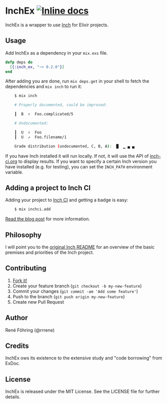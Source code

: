 # InchEx [![Inline docs](http://inch-ci.org/github/rrrene/inch_ex.svg?branch=master)](http://inch-ci.org/github/rrrene/inch_ex)

InchEx is a wrapper to use [Inch](http://trivelop.de/inch) for Elixir projects.



## Usage

Add InchEx as a dependency in your `mix.exs` file.

```elixir
defp deps do
  [{:inch_ex, "~> 0.2.0"}]
end
```

After adding you are done, run `mix deps.get` in your shell to fetch the dependencies and `mix inch` to run it:

```bash
    $ mix inch

    # Properly documented, could be improved:

    ┃  B  ↑  Foo.complicated/5

    # Undocumented:

    ┃  U  ↑  Foo
    ┃  U  ↗  Foo.filename/1

    Grade distribution (undocumented, C, B, A):  █  ▁ ▄ ▄
```

If you have Inch installed it will run locally. If not, it will use the API of [inch-ci.org](http://inch-ci.org/) to display results. If you want to specify a certain Inch version you have installed (e.g. for testing), you can set the `INCH_PATH` environment variable.



## Adding a project to Inch CI

Adding your project to [Inch CI](https://inch-ci.org/) and getting a badge is easy:

```bash
    $ mix inchci.add
```

[Read the blog post](http://trivelop.de/2015/05/19/elixir-inchci-add/) for more information.



## Philosophy

I will point you to the [original Inch README](https://github.com/rrrene/inch#philosophy) for an overview of the basic premises and priorities of the Inch project.



## Contributing

1. [Fork it!](http://github.com/rrrene/inch_ex/fork)
2. Create your feature branch (`git checkout -b my-new-feature`)
3. Commit your changes (`git commit -am 'Add some feature'`)
4. Push to the branch (`git push origin my-new-feature`)
5. Create new Pull Request



## Author

René Föhring (@rrrene)



## Credits

InchEx ows its existence to the extensive study and "code borrowing" from ExDoc.



## License

InchEx is released under the MIT License. See the LICENSE file for further
details.
